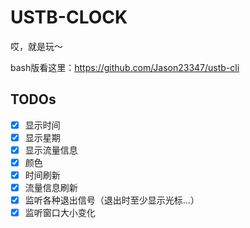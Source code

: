 # USTB-CLOCK

哎，就是玩～

bash版看这里：https://github.com/Jason23347/ustb-cli

## TODOs

- [x] 显示时间
- [x] 显示星期
- [x] 显示流量信息
- [x] 颜色
- [x] 时间刷新
- [x] 流量信息刷新
- [x] 监听各种退出信号（退出时至少显示光标...）
- [x] 监听窗口大小变化